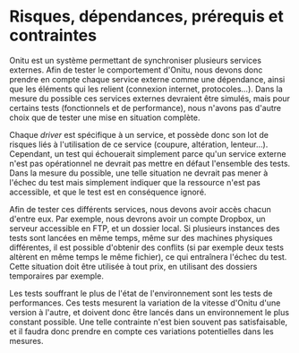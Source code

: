 # Risques, dépendances, prérequis et contraintes
Onitu est un système permettant de synchroniser plusieurs services externes. Afin de tester le comportement d'Onitu, nous devons donc prendre en compte chaque service externe comme une dépendance, ainsi que les éléments qui les relient (connexion internet, protocoles…). Dans la mesure du possible ces services externes devraient être simulés, mais pour certains tests (fonctionnels et de performance), nous n'avons pas d'autre choix que de tester une mise en situation complète.

Chaque *driver* est spécifique à un service, et possède donc son lot de risques liés à l'utilisation de ce service (coupure, altération, lenteur…). Cependant, un test qui échouerait simplement parce qu'un service externe n'est pas opérationnel ne devrait pas mettre en défaut l'ensemble des tests. Dans la mesure du possible, une telle situation ne devrait pas mener à l'échec du test mais simplement indiquer que la ressource n'est pas accessible, et que le test est en conséquence ignoré.

Afin de tester ces différents services, nous devons avoir accès chacun d'entre eux. Par exemple, nous devrons avoir un compte Dropbox, un serveur accessible en FTP, et un dossier local. Si plusieurs instances des tests sont lancées en même temps, même sur des machines physiques différentes, il est possible d'obtenir des conflits (si par exemple deux tests altèrent en même temps le même fichier), ce qui entraînera l'échec du test. Cette situation doit être utilisée à tout prix, en utilisant des dossiers temporaires par exemple.

Les tests souffrant le plus de l'état de l'environnement sont les tests de performances. Ces tests mesurent la variation de la vitesse d'Onitu d'une version à l'autre, et doivent donc être lancés dans un environnement le plus constant possible. Une telle contrainte n'est bien souvent pas satisfaisable, et il faudra donc prendre en compte ces variations potentielles dans les mesures.
